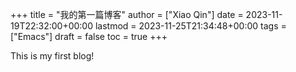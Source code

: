 +++
title = "我的第一篇博客"
author = ["Xiao Qin"]
date = 2023-11-19T22:32:00+00:00
lastmod = 2023-11-25T21:34:48+00:00
tags = ["Emacs"]
draft = false
toc = true
+++

This is my first blog!
